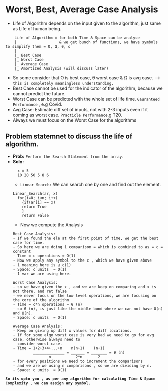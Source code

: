 # Worst, Best, Average Case Analysis  
- Life of Algorithm depends on the input given to the algorithm, just same as Life of human being.
```
    Life of Algorithm = for both Time & Space can be analyse
    |                   & we get bunch of functions, we have symbols to simplify them = O, Ω, θ, o
    |
    |_ Best Case
    |_ Worst Case
    |_ Average Case
    |_ Amortized Analysis (will discuss later)
```
- So some consider that O is best case, θ  worst case & Ω is avg case. --> `this is completely meaningless understanding.`
- Best Case cannot be used for the indicator of the algorithm, because we cannot predict the future.
- Worst Case can be predicted with the whole set of life time. `Gauranteed Performance` , e.g Covid.
- Avg Case: Estimate diff set of inputs, not with 2-3 inputs even if it coming as worst case. `Practicle Performance`.g T20.
- Always we must focus on the Worst Case for the algorithms

## Problem statemnet to discuss the life of algorithm.
- **Prob:** `Perform the Search Statement from the array.`
- **Soln:**
  ```
    x = 5
    10 20 50 5 8 6
  ```
  - `Linear Search:` We can search one by one and find out the element.
  ```
  Linear_Search(ar, x)
    for(i=0; i<n; i++)
      {if(ar[i] == x)
      return True
      }
      return False
  ```
  - Now we compute the Analysis
  ```
  Best Case Analysis:
  - If we found the ele at the first point of time, we get the best case for time.
  - So here we are doing 1 comparison = which is combined to as = c = constant
  - Time = c operations ≈ O(1) 
  - Now we apply any symbol to the c , which we have given above
  - 1 meaning here is ≤ c(1)
  - Space: c units  ≈ O(1) 
  - 1 var we are using here.
  ```
  ```
  Worst Case Analysis:
  - so we have given the x , and we are keep on comparing and x is not there, and ret false
  - we never focus on the low level operations, we are focusing on the core of the algorithm.
  - Time = c*n operations ≈ θ (n) 
  - so θ (n), is just like the middle bond where we can not have O(n) and Ω(n).
  - Space: c units  ≈ O(1) 
  ```
  ```
  Average Case Analysis:
  - Keep on giving up diff x values for diff locations.
  - If for some algo worst case is very bad we need to go for avg case, otherwise always need to 
    consider worst case.
  - Time = 1+2+3+4+...+n    n(n+1)    (n+1)
           ______________ = ______ = _______ = θ (n)
                  n           2*n       2
  - for every positions we need to increment the comparisons 
  - and we are we using n comparisons , so we are dividing by n.
  - Space: c units  ≈ O(1) 
  ```
 **`So its upto you , as per any algorithm for calculating Time & Space Complexity , we can assign any symbol.`**
